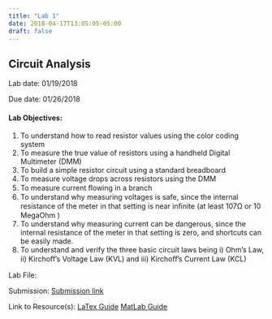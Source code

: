 ```yaml
---
title: "Lab 1"
date: 2018-04-17T13:05:05-05:00
draft: false
---
```


## Circuit Analysis

Lab date: 01/19/2018

Due date: 01/26/2018


#### Lab Objectives:  
1. To understand how to read resistor values using the color coding system
2. To measure the true value of resistors using a handheld Digital Multimeter (DMM)
3. To build a simple resistor circuit using a standard breadboard
4. To measure voltage drops across resistors using the DMM
5. To measure current ﬂowing in a branch
6. To understand why measuring voltages is safe, since the internal resistance of the meter in that setting is near inﬁnite (at least 107Ω or 10 MegaOhm )
7. To understand why measuring current can be dangerous, since the internal resistance of the meter in that setting is zero, and shortcuts can be easily made.
8. To understand and verify the three basic circuit laws being i) Ohm’s Law, ii) Kirchoﬀ’s Voltage Law (KVL) and iii) Kirchoﬀ’s Current Law (KCL)


Lab File:

Submission: [Submission link]()

Link to Resource(s): [LaTex Guide]
                     [MatLab Guide]

[LaTex Guide]: http://localhost:1313/resources/latex_guide/
[MatLab Guide]: http://localhost:1313/resources/matlab_guide/
